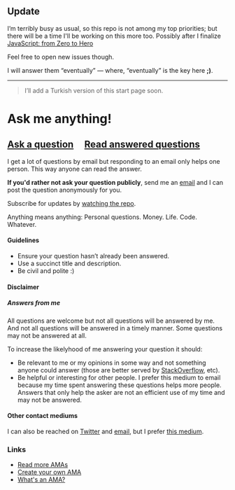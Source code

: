 ## Update

I’m terribly busy as usual, so this repo is not among my top priorities;
but there will be a time I'll be working on this more too. 
Possibly after I finalize [JavaScript: from Zero to Hero](https://zerotohero.dev)

Feel free to open new issues though.

I will answer them “eventually” — where, “eventually” is the key here **;)**.


----


> 
> I’ll add a Turkish version of this start page soon.
>

# Ask me anything!

## [Ask a question](https://github.com/v0lkan/ama/issues/new) &nbsp;&nbsp;&nbsp; [Read answered questions](https://github.com/v0lkan/ama/issues?q=is%3Aissue+is%3Aclosed)

I get a lot of questions by email but responding to an email only helps one person. This way anyone can read the answer.

**If you'd rather not ask your question publicly**, send me an [email](mailto:me+ama@volkan.io) and I can post the question anonymously for you.

Subscribe for updates by [watching the repo](https://github.com/v0lkan/ama/subscription).

Anything means anything: Personal questions. Money. Life. Code. Whatever.

#### Guidelines

- Ensure your question hasn’t already been answered.
- Use a succinct title and description.
- Be civil and polite :)

#### Disclaimer

##### Answers from me

All questions are welcome but not all questions will be answered by me. 
And not all questions will be answered in a timely manner. 
Some questions may not be answered at all.


To increase the likelyhood of me answering your question it should:

- Be relevant to me or my opinions in some way and not something anyone could answer (those are better served by [StackOverflow](https://stackoverflow.com/), etc).
- Be helpful or interesting for other people. I prefer this medium to email because my time spent answering these questions helps more people. Answers that only help the asker are not an efficient use of my time and may not be answered.


#### Other contact mediums

I can also be reached on [Twitter](https://twitter.com/linkibol) and [email](mailto:me+ama@volkan.io), but I prefer [this medium](https://github.com/v0lkan/ama/issues/new).

### Links

- [Read more AMAs](https://github.com/sindresorhus/amas)
- [Create your own AMA](../../fork)
- [What's an AMA?](https://en.wikipedia.org/wiki/Reddit#IAmA_and_AMA)
